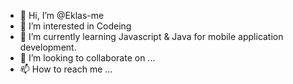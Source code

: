 - 👋 Hi, I’m @Eklas-me
- 👀 I’m interested in Codeing
- 🌱 I’m currently learning Javascript & Java for mobile application development.
- 💞️ I’m looking to collaborate on ...
- 📫 How to reach me ...

<!---
Eklas-me/Eklas-me is a ✨ special ✨ repository because its `README.md` (this file) appears on your GitHub profile.
You can click the Preview link to take a look at your changes.
--->
